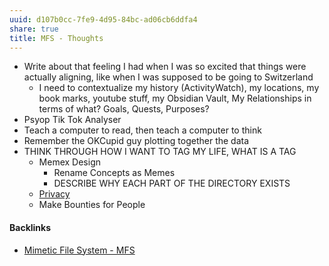```yaml
---
uuid: d107b0cc-7fe9-4d95-84bc-ad06cb6ddfa4
share: true
title: MFS - Thoughts
---
```

* Write about that feeling I had when I was so excited that things were actually aligning, like when I was supposed to be going to Switzerland
	* I need to contextualize my history (ActivityWatch), my locations, my book marks, youtube stuff, my Obsidian Vault, My Relationships in terms of what? Goals, Quests, Purposes?
* Psyop Tik Tok Analyser
* Teach a computer to read, then teach a computer to think
* Remember the OKCupid guy plotting together the data
* THINK THROUGH HOW I WANT TO TAG MY LIFE, WHAT IS A TAG
	* Memex Design
		* Rename Concepts as Memes
		* DESCRIBE WHY EACH PART OF THE DIRECTORY EXISTS
	* [Privacy](/Privacy)
	* Make Bounties for People

#### Backlinks

* [Mimetic File System - MFS](/174ec832-c137-4d44-b581-3e552e0c047e)